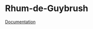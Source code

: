 # Rhum-de-Guybrush

[Documentation](https://github.com/Tom60chat/Rhum-de-Guybrush/blob/master/Doxygen/latex/refman.pdf)

